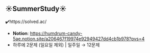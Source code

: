 ☀️SummerStudy☀️
-
✔️https://solved.ac/
- **Notion**: https://humdrum-candy-5ae.notion.site/a206467f19974e92949427dd4cb1b978?pvs=4
- 하루에 2문제 (일요일 제외) | 일주일 → 12문제
